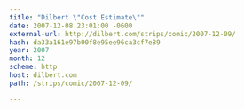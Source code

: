 ```yaml
---
title: "Dilbert \"Cost Estimate\""
date: 2007-12-08 23:01:00 -0600
external-url: http://dilbert.com/strips/comic/2007-12-09/
hash: da33a161e97b00f8e95ee96ca3cf7e89
year: 2007
month: 12
scheme: http
host: dilbert.com
path: /strips/comic/2007-12-09/

---
```



